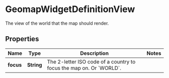 

# GeomapWidgetDefinitionView

The view of the world that the map should render.

## Properties

Name | Type | Description | Notes
------------ | ------------- | ------------- | -------------
**focus** | **String** | The 2-letter ISO code of a country to focus the map on. Or &#x60;WORLD&#x60;. | 



